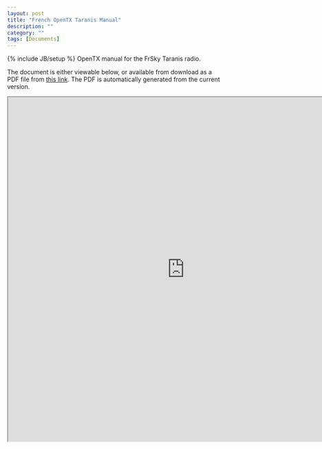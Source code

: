 ```yaml
---
layout: post
title: "French OpenTX Taranis Manual"
description: ""
category: ""
tags: [Documents]
---
```

{% include JB/setup %}
OpenTX manual for the FrSky Taranis radio.  

The document is either viewable below, or available from download as a PDF file from [this link](https://docs.google.com/document/d/1EEOyRytOoSxIifFb2CMIQml5a6LPC7WmlZWaKT2nkbw/export?format=pdf). The PDF is automatically generated from the current version.

<iframe width="820" height="800" src="https://docs.google.com/document/d/1EEOyRytOoSxIifFb2CMIQml5a6LPC7WmlZWaKT2nkbw/pub?embedded=true"></iframe>